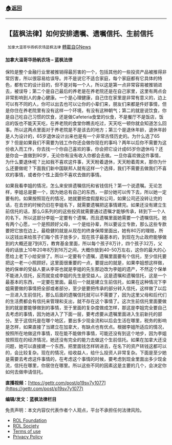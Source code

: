 ###  [:house:返回](README.md)
---


## 【蓝枫法律】如何安排遗嘱、遗嘱信托、生前信托
` 加拿大温哥华扬帆农场蓝枫法律` [轉載自GNews](https://gnews.org/zh-hans/2556513/)

#### 加拿大温哥华扬帆农场 – 蓝枫法律
  
保险是整个金融行业里被推销得最厉害的一个，包括其他的一些投资产品被推得非常厉害，所以很容易给误导。并不是说它不适合家庭，每个家庭都有它具体的特色，都有它的设计目的，但不是对每一个人，所以这是第一点非常容易被推销进去，被误导；第二个是自己最后的养老是在养老院还是在自己家里，这里有两点会非常影响到人的身心健康。一个是心理健康，自己住在家里是非常有意义的，边上可以有不同的人，你可以出去也可以让你的小辈们来，朋友们来都是件好事情，但是你住在养老院里有没有这样一个环境，有没有这种朝气；第二的就是说饮食，你是自己吃自己习惯的饮食，还是做Cafeteria食堂的伙食，不是餐厅不是饭店，饭店的饭也不能天天吃，在养老院的食堂你瞧去吃过，天天吃一顿你就会知道怎么回事。所以这两点里面对于养老院是不是该去的地方；第三个是退休年龄，退休年龄是人为设计的，65岁退休设计出来也是有一个非常古怪历史的。为什么选了65岁？但是如果我们不需要为钱工作你还会做你现在的事吗？两年以后你不需要为这份收入而工作，你去找一个你自己喜欢的事，你会把它设计成65岁你退休吗？还是你会一直做到90岁，无论你有没有收入你都会去做。一旦你喜欢做这件事情，为什么要退休呢？比如我不喜欢这件事，天天盼着退休，天天盼着周末，那你为什么还要做呢？下面我们新中国联邦人就有这样一个选择，我们不需要去做我们不喜欢的事情，或者你个性上面你不喜欢去做的事情。
 
如果我看李姐的情况，怎么来安排遗嘱信托和省钱信托？第一个说遗嘱。无论怎样，李姐总是要一个，因为她总有自己的东西，一部分她可以传下去，所以她一定要有的。如果按照现在的情况，她就要把度假屋和公司，如果公司还没转让完的话，在去世的时候仍旧在李姐名下，就需要遗嘱把这事情建完。如果还没有建立生前信托的话，那么G系列的的这些投资就需要通过遗嘱才能够传承，转到下一个人的名下。所以这部分李姐一定要有个遗嘱，而且遗嘱里面她需要一个遗嘱信托。她有两个心愿，一个是照顾好父母，一个是给孙辈，所以要设立专款，那么这些专款要把它放在边上，最稳健的就是从现在的终身保障里面出，她有80万的理赔，所以这钱出来给孩子们每个孩子放多少，现在孩子最基本的，到现在为止政府能够做到的大概还是7到8万，教育基金里面，所以每个孩子8万计，四个孩子32万，父母的话放上10年20年8万到16万之间，大概你放到40-50万左右，这你的最大的心愿给上老下小给安排了。所以一定要有个遗嘱，遗嘱里面要有个信托，至少信托要把这一老一小照顾好。这里面很重要的一点，要提出的就是，如果李姐想这样做，她的保单的受益人要从李哥也就是李姐的先生那边改为李姐的遗产，不然这个保单不能进入信托，反而就变成李姐的先生是受益人。这是遗嘱和遗嘱信托，这是一个最基本的东西，一定要在里面。最后一个就是建立生前信托，如果在这种情况下李姐需要做的事情把全部或者部分，至少是要把传承的部分转入信托，这样做了以后一旦进入生前信托，那么后面的遗嘱信托就可以不需要了，因为这里父母和后代们的生活费都会有信托来管理和支出，就不存在这个事情了。这次生前信托里面要做到的就是要能够做到的事情，至于里面的复杂度做成怎样，那这是李姐完全要自己去考虑的事情，因为她进入了下面一层，要考虑要从遗嘱里面进入生前新托的部分。至于这信托是在哪个地区，要出多少现金流和以后会生活在哪里，税务的影响是怎样，如果直接了当建立在加拿大，有缺点也有优点。根据李姐所适应的情况，按照所在地做这件事情，现在能不能做件事情，可能还没有到这个地步，因为李姐按照现在的经济情况，她还没有完全的能力去做这个生前信托。如果在加拿大还没问题，她可以直接建一个东西，把里面钱怎样转进去，在名下的资产转钱这都可以的，会比较复杂。现在的情况，给收益人，给什么投资人非常复杂。下面是至少她是需要去考虑这件事情的，在考虑这个事情的时候，要考虑到现金里面出多少现金流，信托在哪里，你居住在哪里。所以这些不同的因素这是主要的几个，会决定你如何去做申请信托。
 
**直播视频：**[https://gettr.com/post/p19sv7y1077](https://gettr.com/post/p19sv7y1077)
 
**编辑/发文：蓝枫法律栏目**

免责声明：本文内容仅代表作者个人观点，平台不承担任何法律风险。
  
- [ROL Foundation](https://rolfoundation.org/)
- [ROL Society](https://rolsociety.org/)
- [Terms of use](https://gnews.org/terms-of-use-3/)
- [Privacy Policy](https://gnews.org/privacy-policy/)

